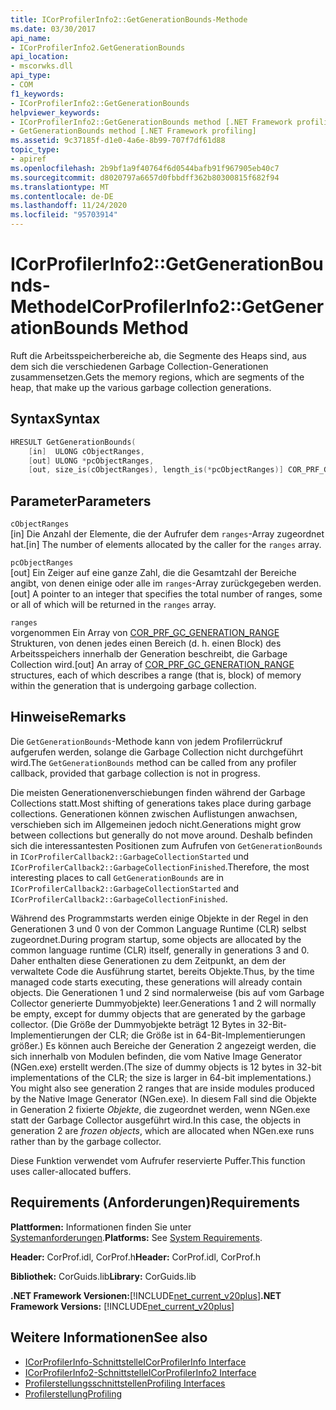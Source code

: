 ```yaml
---
title: ICorProfilerInfo2::GetGenerationBounds-Methode
ms.date: 03/30/2017
api_name:
- ICorProfilerInfo2.GetGenerationBounds
api_location:
- mscorwks.dll
api_type:
- COM
f1_keywords:
- ICorProfilerInfo2::GetGenerationBounds
helpviewer_keywords:
- ICorProfilerInfo2::GetGenerationBounds method [.NET Framework profiling]
- GetGenerationBounds method [.NET Framework profiling]
ms.assetid: 9c37185f-d1e0-4a6e-8b99-707f7df61d88
topic_type:
- apiref
ms.openlocfilehash: 2b9bf1a9f40764f6d0544bafb91f967905eb40c7
ms.sourcegitcommit: d8020797a6657d0fbbdff362b80300815f682f94
ms.translationtype: MT
ms.contentlocale: de-DE
ms.lasthandoff: 11/24/2020
ms.locfileid: "95703914"
---
```

# <a name="icorprofilerinfo2getgenerationbounds-method"></a><span data-ttu-id="94741-102">ICorProfilerInfo2::GetGenerationBounds-Methode</span><span class="sxs-lookup"><span data-stu-id="94741-102">ICorProfilerInfo2::GetGenerationBounds Method</span></span>

<span data-ttu-id="94741-103">Ruft die Arbeitsspeicherbereiche ab, die Segmente des Heaps sind, aus dem sich die verschiedenen Garbage Collection-Generationen zusammensetzen.</span><span class="sxs-lookup"><span data-stu-id="94741-103">Gets the memory regions, which are segments of the heap, that make up the various garbage collection generations.</span></span>  
  
## <a name="syntax"></a><span data-ttu-id="94741-104">Syntax</span><span class="sxs-lookup"><span data-stu-id="94741-104">Syntax</span></span>  
  
```cpp  
HRESULT GetGenerationBounds(  
    [in]  ULONG cObjectRanges,  
    [out] ULONG *pcObjectRanges,  
    [out, size_is(cObjectRanges), length_is(*pcObjectRanges)] COR_PRF_GC_GENERATION_RANGE ranges[]);  
```  
  
## <a name="parameters"></a><span data-ttu-id="94741-105">Parameter</span><span class="sxs-lookup"><span data-stu-id="94741-105">Parameters</span></span>  

 `cObjectRanges`  
 <span data-ttu-id="94741-106">[in] Die Anzahl der Elemente, die der Aufrufer dem `ranges`-Array zugeordnet hat.</span><span class="sxs-lookup"><span data-stu-id="94741-106">[in] The number of elements allocated by the caller for the `ranges` array.</span></span>  
  
 `pcObjectRanges`  
 <span data-ttu-id="94741-107">[out] Ein Zeiger auf eine ganze Zahl, die die Gesamtzahl der Bereiche angibt, von denen einige oder alle im `ranges`-Array zurückgegeben werden.</span><span class="sxs-lookup"><span data-stu-id="94741-107">[out] A pointer to an integer that specifies the total number of ranges, some or all of which will be returned in the `ranges` array.</span></span>  
  
 `ranges`  
 <span data-ttu-id="94741-108">vorgenommen Ein Array von [COR_PRF_GC_GENERATION_RANGE](cor-prf-gc-generation-range-structure.md) Strukturen, von denen jedes einen Bereich (d. h. einen Block) des Arbeitsspeichers innerhalb der Generation beschreibt, die Garbage Collection wird.</span><span class="sxs-lookup"><span data-stu-id="94741-108">[out] An array of [COR_PRF_GC_GENERATION_RANGE](cor-prf-gc-generation-range-structure.md) structures, each of which describes a range (that is, block) of memory within the generation that is undergoing garbage collection.</span></span>  
  
## <a name="remarks"></a><span data-ttu-id="94741-109">Hinweise</span><span class="sxs-lookup"><span data-stu-id="94741-109">Remarks</span></span>  

 <span data-ttu-id="94741-110">Die `GetGenerationBounds`-Methode kann von jedem Profilerrückruf aufgerufen werden, solange die Garbage Collection nicht durchgeführt wird.</span><span class="sxs-lookup"><span data-stu-id="94741-110">The `GetGenerationBounds` method can be called from any profiler callback, provided that garbage collection is not in progress.</span></span>

 <span data-ttu-id="94741-111">Die meisten Generationenverschiebungen finden während der Garbage Collections statt.</span><span class="sxs-lookup"><span data-stu-id="94741-111">Most shifting of generations takes place during garbage collections.</span></span> <span data-ttu-id="94741-112">Generationen können zwischen Auflistungen anwachsen, verschieben sich im Allgemeinen jedoch nicht.</span><span class="sxs-lookup"><span data-stu-id="94741-112">Generations might grow between collections but generally do not move around.</span></span> <span data-ttu-id="94741-113">Deshalb befinden sich die interessantesten Positionen zum Aufrufen von `GetGenerationBounds` in `ICorProfilerCallback2::GarbageCollectionStarted` und `ICorProfilerCallback2::GarbageCollectionFinished`.</span><span class="sxs-lookup"><span data-stu-id="94741-113">Therefore, the most interesting places to call `GetGenerationBounds` are in `ICorProfilerCallback2::GarbageCollectionStarted` and `ICorProfilerCallback2::GarbageCollectionFinished`.</span></span>  
  
 <span data-ttu-id="94741-114">Während des Programmstarts werden einige Objekte in der Regel in den Generationen 3 und 0 von der Common Language Runtime (CLR) selbst zugeordnet.</span><span class="sxs-lookup"><span data-stu-id="94741-114">During program startup, some objects are allocated by the common language runtime (CLR) itself, generally in generations 3 and 0.</span></span> <span data-ttu-id="94741-115">Daher enthalten diese Generationen zu dem Zeitpunkt, an dem der verwaltete Code die Ausführung startet, bereits Objekte.</span><span class="sxs-lookup"><span data-stu-id="94741-115">Thus, by the time managed code starts executing, these generations will already contain objects.</span></span> <span data-ttu-id="94741-116">Die Generationen 1 und 2 sind normalerweise (bis auf vom Garbage Collector generierte Dummyobjekte) leer.</span><span class="sxs-lookup"><span data-stu-id="94741-116">Generations 1 and 2 will normally be empty, except for dummy objects that are generated by the garbage collector.</span></span> <span data-ttu-id="94741-117">(Die Größe der Dummyobjekte beträgt 12 Bytes in 32-Bit-Implementierungen der CLR; die Größe ist in 64-Bit-Implementierungen größer.) Es können auch Bereiche der Generation 2 angezeigt werden, die sich innerhalb von Modulen befinden, die vom Native Image Generator (NGen.exe) erstellt werden.</span><span class="sxs-lookup"><span data-stu-id="94741-117">(The size of dummy objects is 12 bytes in 32-bit implementations of the CLR; the size is larger in 64-bit implementations.) You might also see generation 2 ranges that are inside modules produced by the Native Image Generator (NGen.exe).</span></span> <span data-ttu-id="94741-118">In diesem Fall sind die Objekte in Generation 2 fixierte *Objekte*, die zugeordnet werden, wenn NGen.exe statt der Garbage Collector ausgeführt wird.</span><span class="sxs-lookup"><span data-stu-id="94741-118">In this case, the objects in generation 2 are *frozen objects*, which are allocated when NGen.exe runs rather than by the garbage collector.</span></span>  
  
 <span data-ttu-id="94741-119">Diese Funktion verwendet vom Aufrufer reservierte Puffer.</span><span class="sxs-lookup"><span data-stu-id="94741-119">This function uses caller-allocated buffers.</span></span>  
  
## <a name="requirements"></a><span data-ttu-id="94741-120">Requirements (Anforderungen)</span><span class="sxs-lookup"><span data-stu-id="94741-120">Requirements</span></span>  

 <span data-ttu-id="94741-121">**Plattformen:** Informationen finden Sie unter [Systemanforderungen](../../get-started/system-requirements.md).</span><span class="sxs-lookup"><span data-stu-id="94741-121">**Platforms:** See [System Requirements](../../get-started/system-requirements.md).</span></span>  
  
 <span data-ttu-id="94741-122">**Header:** CorProf.idl, CorProf.h</span><span class="sxs-lookup"><span data-stu-id="94741-122">**Header:** CorProf.idl, CorProf.h</span></span>  
  
 <span data-ttu-id="94741-123">**Bibliothek:** CorGuids.lib</span><span class="sxs-lookup"><span data-stu-id="94741-123">**Library:** CorGuids.lib</span></span>  
  
 <span data-ttu-id="94741-124">**.NET Framework Versionen:**[!INCLUDE[net_current_v20plus](../../../../includes/net-current-v20plus-md.md)]</span><span class="sxs-lookup"><span data-stu-id="94741-124">**.NET Framework Versions:** [!INCLUDE[net_current_v20plus](../../../../includes/net-current-v20plus-md.md)]</span></span>  
  
## <a name="see-also"></a><span data-ttu-id="94741-125">Weitere Informationen</span><span class="sxs-lookup"><span data-stu-id="94741-125">See also</span></span>

- [<span data-ttu-id="94741-126">ICorProfilerInfo-Schnittstelle</span><span class="sxs-lookup"><span data-stu-id="94741-126">ICorProfilerInfo Interface</span></span>](icorprofilerinfo-interface.md)
- [<span data-ttu-id="94741-127">ICorProfilerInfo2-Schnittstelle</span><span class="sxs-lookup"><span data-stu-id="94741-127">ICorProfilerInfo2 Interface</span></span>](icorprofilerinfo2-interface.md)
- [<span data-ttu-id="94741-128">Profilerstellungsschnittstellen</span><span class="sxs-lookup"><span data-stu-id="94741-128">Profiling Interfaces</span></span>](profiling-interfaces.md)
- [<span data-ttu-id="94741-129">Profilerstellung</span><span class="sxs-lookup"><span data-stu-id="94741-129">Profiling</span></span>](index.md)
